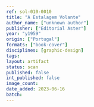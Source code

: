 ```yaml
---
ref: sol-010-0010
title: "A Estalagem Volante"
author_name: ["unknown author"]
publisher: ["Editorial Aster"]
year: "y1959"
origin: ["Portugal"]
formats: ["book-cover"]
disciplines: [graphic-design]
tags:
layout: artifact
status: scan
published: false
int_published: false
image_count:
date_added: 2023-06-16
batch:
---
```

